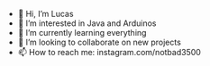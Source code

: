 - 👋 Hi, I’m Lucas
- 👀 I’m interested in Java and Arduinos
- 🌱 I’m currently learning everything
- 💞️ I’m looking to collaborate on new projects
- 📫 How to reach me: instagram.com/notbad3500
